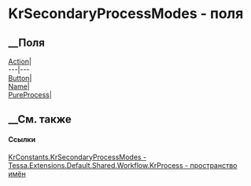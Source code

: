 # KrSecondaryProcessModes - поля
##  __Поля
[Action](F_Tessa_Extensions_Default_Shared_Workflow_KrProcess_KrConstants_KrSecondaryProcessModes_Action.htm)|  
---|---  
[Button](F_Tessa_Extensions_Default_Shared_Workflow_KrProcess_KrConstants_KrSecondaryProcessModes_Button.htm)|  
[Name](F_Tessa_Extensions_Default_Shared_Workflow_KrProcess_KrConstants_KrSecondaryProcessModes_Name.htm)|  
[PureProcess](F_Tessa_Extensions_Default_Shared_Workflow_KrProcess_KrConstants_KrSecondaryProcessModes_PureProcess.htm)|  
## __См. также
#### Ссылки
[KrConstants.KrSecondaryProcessModes -
](T_Tessa_Extensions_Default_Shared_Workflow_KrProcess_KrConstants_KrSecondaryProcessModes.htm)
[Tessa.Extensions.Default.Shared.Workflow.KrProcess - пространство
имён](N_Tessa_Extensions_Default_Shared_Workflow_KrProcess.htm)
